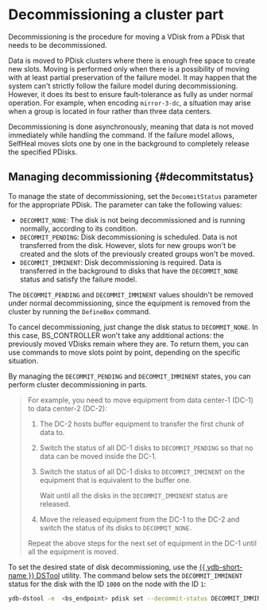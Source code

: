 # Decommissioning a cluster part

Decommissioning is the procedure for moving a VDisk from a PDisk that needs to be decommissioned.

Data is moved to PDisk clusters where there is enough free space to create new slots. Moving is performed only when there is a possibility of moving with at least partial preservation of the failure model. It may happen that the system can't strictly follow the failure model during decommissioning. However, it does its best to ensure fault-tolerance as fully as under normal operation. For example, when encoding `mirror-3-dc`, a situation may arise when a group is located in four rather than three data centers.

Decommissioning is done asynchronously, meaning that data is not moved immediately while handling the command. If the failure model allows, SelfHeal moves slots one by one in the background to completely release the specified PDisks.

## Managing decommissioning {#decommitstatus}

To manage the state of decommissioning, set the `DecommitStatus` parameter for the appropriate PDisk. The parameter can take the following values:

* `DECOMMIT_NONE`: The disk is not being decommissioned and is running normally, according to its condition.
* `DECOMMIT_PENDING`: Disk decommissioning is scheduled. Data is not transferred from the disk. However, slots for new groups won't be created and the slots of the previously created groups won't be moved.
* `DECOMMIT_IMMINENT`: Disk decommissioning is required. Data is transferred in the background to disks that have the `DECOMMIT_NONE` status and satisfy the failure model.

The `DECOMMIT_PENDING` and `DECOMMIT_IMMINENT` values shouldn't be removed under normal decommissioning, since the equipment is removed from the cluster by running the `DefineBox` command.

To cancel decommissioning, just change the disk status to `DECOMMIT_NONE`. In this case, BS_CONTROLLER won't take any additional actions: the previously moved VDisks remain where they are. To return them, you can use commands to move slots point by point, depending on the specific situation.

By managing the `DECOMMIT_PENDING` and `DECOMMIT_IMMINENT` states, you can perform cluster decommissioning in parts.

> For example, you need to move equipment from data center-1 (DC-1) to data center-2 (DC-2):
>
> 1. The DC-2 hosts buffer equipment to transfer the first chunk of data to.
> 1. Switch the status of all DC-1 disks to `DECOMMIT_PENDING` so that no data can be moved inside the DC-1.
> 1. Switch the status of all DC-1 disks to `DECOMMIT_IMMINENT` on the equipment that is equivalent to the buffer one.
>
>    Wait until all the disks in the `DECOMMIT_IMMINENT` status are released.
> 1. Move the released equipment from the DC-1 to the DC-2 and switch the status of its disks to `DECOMMIT_NONE`.
>
> Repeat the above steps for the next set of equipment in the DC-1 until all the equipment is moved.

To set the desired state of disk decommissioning, use the [{{ ydb-short-name }} DSTool](../reference/ydb-dstool/index.md) utility. The command below sets the `DECOMMIT_IMMINENT` status for the disk with the ID `1000` on the node with the ID `1`:

```bash
ydb-dstool -e  <bs_endpoint> pdisk set --decommit-status DECOMMIT_IMMINENT --pdisk-ids "[1:1000]"
```

